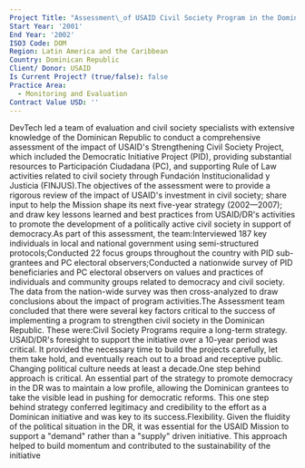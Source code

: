 ```yaml
---
Project Title: "Assessment\_of USAID Civil Society Program in the Dominican Republic"
Start Year: '2001'
End Year: '2002'
ISO3 Code: DOM
Region: Latin America and the Caribbean
Country: Dominican Republic
Client/ Donor: USAID
Is Current Project? (true/false): false
Practice Area:
  - Monitoring and Evaluation
Contract Value USD: ''
---
```

DevTech led a team of evaluation and civil society specialists with extensive knowledge of the Dominican Republic to conduct a comprehensive assessment of the impact of USAID's Strengthening Civil Society Project, which included the Democratic Initiative Project (PID), providing substantial resources to Participación Ciudadana (PC), and supporting Rule of Law activities related to civil society through Fundación Institucionalidad y Justicia (FINJUS).The objectives of the assessment were to provide a rigorous review of the impact of USAID's investment in civil society; share input to help the Mission shape its next five-year strategy (2002—2007); and draw key lessons learned and best practices from USAID/DR's activities to promote the development of a politically active civil society in support of democracy.As part of this assessment, the team:Interviewed 187 key individuals in local and national government using semi-structured protocols;Conducted 22 focus groups throughout the country with PID sub-grantees and PC electoral observers;Conducted a nationwide survey of PID beneficiaries and PC electoral observers on values and practices of individuals and community groups related to democracy and civil society. The data from the nation-wide survey was then cross-analyzed to draw conclusions about the impact of program activities.The Assessment team concluded that there were several key factors critical to the success of implementing a program to strengthen civil society in the Dominican Republic. These were:Civil Society Programs require a long-term strategy. USAID/DR's foresight to support the initiative over a 10-year period was critical. It provided the necessary time to build the projects carefully, let them take hold, and eventually reach out to a broad and receptive public. Changing political culture needs at least a decade.One step behind approach is critical. An essential part of the strategy to promote democracy in the DR was to maintain a low profile, allowing the Dominican grantees to take the visible lead in pushing for democratic reforms. This one step behind strategy conferred legitimacy and credibility to the effort as a Dominican initiative and was key to its success.Flexibility. Given the fluidity of the political situation in the DR, it was essential for the USAID Mission to support a \"demand\" rather than a \"supply\" driven initiative. This approach helped to build momentum and contributed to the sustainability of the initiative